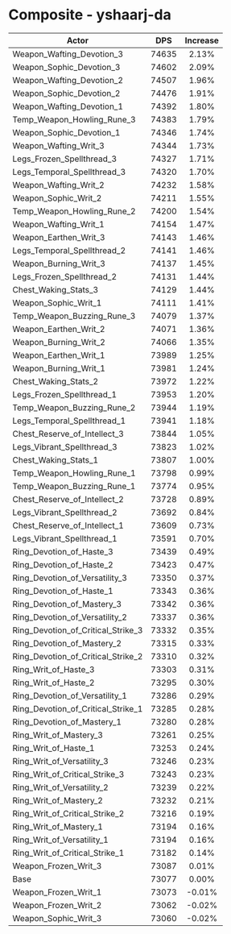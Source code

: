 # Composite - yshaarj-da
| Actor | DPS | Increase |
|---|:---:|:---:|
|Weapon_Wafting_Devotion_3|74635|2.13%|
|Weapon_Sophic_Devotion_3|74602|2.09%|
|Weapon_Wafting_Devotion_2|74507|1.96%|
|Weapon_Sophic_Devotion_2|74476|1.91%|
|Weapon_Wafting_Devotion_1|74392|1.80%|
|Temp_Weapon_Howling_Rune_3|74383|1.79%|
|Weapon_Sophic_Devotion_1|74346|1.74%|
|Weapon_Wafting_Writ_3|74344|1.73%|
|Legs_Frozen_Spellthread_3|74327|1.71%|
|Legs_Temporal_Spellthread_3|74320|1.70%|
|Weapon_Wafting_Writ_2|74232|1.58%|
|Weapon_Sophic_Writ_2|74211|1.55%|
|Temp_Weapon_Howling_Rune_2|74200|1.54%|
|Weapon_Wafting_Writ_1|74154|1.47%|
|Weapon_Earthen_Writ_3|74143|1.46%|
|Legs_Temporal_Spellthread_2|74141|1.46%|
|Weapon_Burning_Writ_3|74137|1.45%|
|Legs_Frozen_Spellthread_2|74131|1.44%|
|Chest_Waking_Stats_3|74129|1.44%|
|Weapon_Sophic_Writ_1|74111|1.41%|
|Temp_Weapon_Buzzing_Rune_3|74079|1.37%|
|Weapon_Earthen_Writ_2|74071|1.36%|
|Weapon_Burning_Writ_2|74066|1.35%|
|Weapon_Earthen_Writ_1|73989|1.25%|
|Weapon_Burning_Writ_1|73981|1.24%|
|Chest_Waking_Stats_2|73972|1.22%|
|Legs_Frozen_Spellthread_1|73953|1.20%|
|Temp_Weapon_Buzzing_Rune_2|73944|1.19%|
|Legs_Temporal_Spellthread_1|73941|1.18%|
|Chest_Reserve_of_Intellect_3|73844|1.05%|
|Legs_Vibrant_Spellthread_3|73823|1.02%|
|Chest_Waking_Stats_1|73807|1.00%|
|Temp_Weapon_Howling_Rune_1|73798|0.99%|
|Temp_Weapon_Buzzing_Rune_1|73774|0.95%|
|Chest_Reserve_of_Intellect_2|73728|0.89%|
|Legs_Vibrant_Spellthread_2|73692|0.84%|
|Chest_Reserve_of_Intellect_1|73609|0.73%|
|Legs_Vibrant_Spellthread_1|73591|0.70%|
|Ring_Devotion_of_Haste_3|73439|0.49%|
|Ring_Devotion_of_Haste_2|73423|0.47%|
|Ring_Devotion_of_Versatility_3|73350|0.37%|
|Ring_Devotion_of_Haste_1|73343|0.36%|
|Ring_Devotion_of_Mastery_3|73342|0.36%|
|Ring_Devotion_of_Versatility_2|73337|0.36%|
|Ring_Devotion_of_Critical_Strike_3|73332|0.35%|
|Ring_Devotion_of_Mastery_2|73315|0.33%|
|Ring_Devotion_of_Critical_Strike_2|73310|0.32%|
|Ring_Writ_of_Haste_3|73303|0.31%|
|Ring_Writ_of_Haste_2|73295|0.30%|
|Ring_Devotion_of_Versatility_1|73286|0.29%|
|Ring_Devotion_of_Critical_Strike_1|73285|0.28%|
|Ring_Devotion_of_Mastery_1|73280|0.28%|
|Ring_Writ_of_Mastery_3|73261|0.25%|
|Ring_Writ_of_Haste_1|73253|0.24%|
|Ring_Writ_of_Versatility_3|73246|0.23%|
|Ring_Writ_of_Critical_Strike_3|73243|0.23%|
|Ring_Writ_of_Versatility_2|73239|0.22%|
|Ring_Writ_of_Mastery_2|73232|0.21%|
|Ring_Writ_of_Critical_Strike_2|73216|0.19%|
|Ring_Writ_of_Mastery_1|73194|0.16%|
|Ring_Writ_of_Versatility_1|73194|0.16%|
|Ring_Writ_of_Critical_Strike_1|73182|0.14%|
|Weapon_Frozen_Writ_3|73087|0.01%|
|Base|73077|0.00%|
|Weapon_Frozen_Writ_1|73073|-0.01%|
|Weapon_Frozen_Writ_2|73062|-0.02%|
|Weapon_Sophic_Writ_3|73060|-0.02%|
